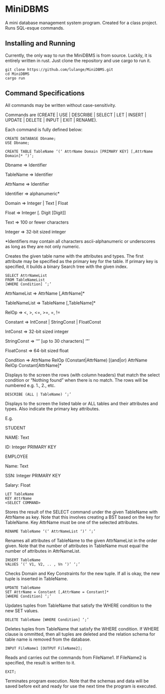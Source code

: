 # MiniDBMS
A mini database management system program. Created for a class project. Runs SQL-esque commands.


## Installing and Running

Currently, the only way to run the MiniDBMS is from source. Luckily, it is entirely written in rust.
Just clone the repository and use cargo to run it.

```console
git clone https://github.com/lulange/MiniDBMS.git
cd MiniDBMS
cargo run
```

## Command Specifications

All commands may be written without case-sensitivity.

Commands are (CREATE | USE | DESCRIBE | SELECT | LET | INSERT | UPDATE | DELETE | INPUT | EXIT | RENAME).

Each command is fully defined below:

```
CREATE DATABASE Dbname;
USE Dbname;
```

```
CREATE TABLE TableName ‘(‘ AttrName Domain [PRIMARY KEY] [,AttrName Domain]* ‘)’;
```

Dbname		=> Identifier

TableName	=> Identifier

AttrName	=> Identifier

Identifier	=> alphanumeric*

Domain		=> Integer | Text | Float

Float		=> Integer [. Digit [Digit]]

Text		=> 100 or fewer characters

Integer	    => 32-bit sized integer

*Identifiers may contain all characters ascii-alphanumeric or underscores as long as they are not only numeric.

Creates the given table name with the attributes and types. The first attribute may be specified as the primary key for the table. 
If primary key is specified, it builds a binary Search tree with the given index.


```
SELECT AttrNameList
FROM TableNameList
[WHERE Condition] ‘;’
```

AttrNameList  => AttrName [,AttrName]*

TableNameList => TableName [,TableName]*

RelOp         => <, >, <=, >=, =, !=

Constant      => IntConst | StringConst | FloatConst

IntConst      => 32-bit sized integer

StringConst   => ‘“’ [up to 30 characters] ‘”’

FloatConst	  => 64-bit sized float

Condition     =>  AttrName RelOp (Constant|AttrName) [(and|or) AttrName RelOp Constant|AttrName]*


Displays to the screen the rows (with column headers) that match the select condition or “Nothing found” when there is no match. 
The rows will be numbered e.g. 1., 2., etc.


```
DESCRIBE (ALL | TableName) ‘;’
```

Displays to the screen the listed table or ALL tables and their attributes and types. Also indicate the primary key attributes.

E.g.

STUDENT

NAME: 	 	Text

ID:		    Integer	PRIMARY KEY

EMPLOYEE

Name:		Text

SSN:		Integer	PRIMARY KEY

Salary:	    Float


```
LET TableName
KEY AttrName
<SELECT COMMAND>
```

Stores the result of the SELECT command under the given TableName with AttrName as key. Note that this involves creating a BST based on the key for TableName. Key AttrName must be one of the selected attributes.


```
RENAME TableName ‘(‘ AttrNameList ‘)’ ‘;’
```

Renames all attributes of TableName to the given AttrNameList in the order given. Note that the number of attributes in TableName must
equal the number of attributes in AttrNameList.


```
INSERT TableName
VALUES ‘(‘ V1, V2, .. , Vn ‘)’ ‘;’
```

Checks Domain and Key Constraints for the new tuple. If all is okay, the new tuple is inserted in TableName.
	

```
UPDATE TableName
SET AttrName = Constant [,AttrName = Constant]*
[WHERE Condition] ‘;’
```

Updates tuples from TableName that satisfy the WHERE condition to the new SET values.


```
DELETE TableName [WHERE Condition] ‘;’
```

Deletes tuples from TableName that satisfy the WHERE condition. If WHERE clause is ommitted, then all tuples are deleted and the relation schema for table name is removed from the database.


```
INPUT FileName1 [OUTPUT FileName2];
```

Reads and carries out the commands from FileName1. If FileName2 is specified, the result is written to it.

```
EXIT;
```

Terminates program execution. Note that the schemas and data will be saved before exit and ready for use the next time the program is executed.
